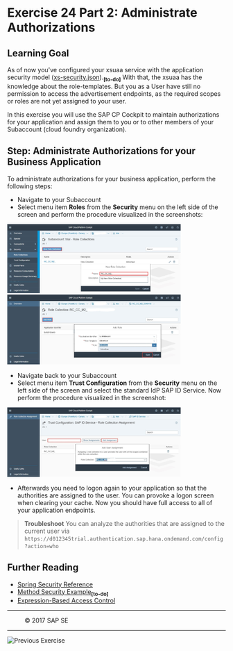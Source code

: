 # Exercise 24 Part 2: Administrate Authorizations

## Learning Goal
As of now you've configured your xsuaa service with the application security model ([xs-security.json](https://github.wdf.sap.corp/cc-java/cc-bulletinboard-ads-spring-webmvc/blob/solution-24-Make-App-Secure/security/xs-security.json)).<sub><b>[to-do]</b></sub> With that, the xsuaa has the knowledge about the role-templates. But you as a User have still no permission to access the advertisement endpoints, as the required scopes or roles are not yet assigned to your user.

In this exercise you will use the SAP CP Cockpit to maintain authorizations for your application and assign them to you or to other members of your Subaccount (cloud foundry organization). 

## Step: Administrate Authorizations for your Business Application
To administrate authorizations for your business application, perform the following steps:

- Navigate to your Subaccount
- Select menu item **Roles** from the **Security** menu on the left side of the screen and perform the procedure visualized in the screenshots:  
<img src="/Security/images/CockpitRoleCollectionCreate.jpg" width="400">  
<img src="/Security/images/CockpitRoleCollectionAddRole.jpg" width="400">  

- Navigate back to your Subaccount  
- Select menu item **Trust Configuration** from the **Security** menu on the left side of the screen and select the standard IdP SAP ID Service. Now perform the procedure visualized in the screenshot:    
<img src="/Security/images/CockpitRoleCollectionAssignToUser.jpg" width="400">  

- Afterwards you need to logon again to your application so that the authorities are assigned to the user. You can provoke a logon screen when clearing your cache. Now you should have full access to all of your application endpoints.

> **Troubleshoot**
> You can analyze the authorities that are assigned to the current user via `https://d012345trial.authentication.sap.hana.ondemand.com/config?action=who`

## Further Reading
- [Spring Security Reference](http://docs.spring.io/spring-security/site/docs/current/reference/htmlsingle/#abstractsecuritywebapplicationinitializer)
- [Method Security Example](https://github.wdf.sap.corp/cc-java/cc-bulletinboard-ads-spring-boot/commit/c3150c398ba7e18f703dd06e8c5943a261445293)<sub><b>[to-do]</b></sub>
- [Expression-Based Access Control](https://docs.spring.io/spring-security/site/docs/3.0.x/reference/el-access.html)



***
<dl>
  <dd>
  <div class="footer">&copy; 2017 SAP SE</div>
  </dd>
</dl>
<hr>
<a href="Exercise_24_MakeYourApplicationSecure.md">
  <img align="left" alt="Previous Exercise">
</a>
